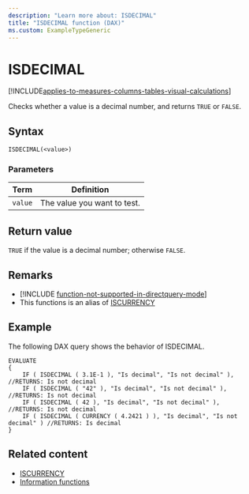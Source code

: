 ```yaml
---
description: "Learn more about: ISDECIMAL"
title: "ISDECIMAL function (DAX)"
ms.custom: ExampleTypeGeneric
---
```

# ISDECIMAL

[!INCLUDE[applies-to-measures-columns-tables-visual-calculations](includes/applies-to-measures-columns-tables-visual-calculations.md)]

Checks whether a value is a decimal number, and returns `TRUE` or `FALSE`.

## Syntax

```dax
ISDECIMAL(<value>)
```

### Parameters

|Term|Definition|
|--------|--------------|
|`value`|The value you want to test.|

## Return value

`TRUE` if the value is a decimal number; otherwise `FALSE`.

## Remarks

- [!INCLUDE [function-not-supported-in-directquery-mode](includes/function-not-supported-in-directquery-mode.md)]
- This functions is an alias of [ISCURRENCY](/dax/iscurrency-function-dax.md)

## Example

The following DAX query shows the behavior of ISDECIMAL.

```dax
EVALUATE
{
    IF ( ISDECIMAL ( 3.1E-1 ), "Is decimal", "Is not decimal" ), //RETURNS: Is not decimal
    IF ( ISDECIMAL ( "42" ), "Is decimal", "Is not decimal" ), //RETURNS: Is not decimal
    IF ( ISDECIMAL ( 42 ), "Is decimal", "Is not decimal" ), //RETURNS: Is not decimal
    IF ( ISDECIMAL ( CURRENCY ( 4.2421 ) ), "Is decimal", "Is not decimal" ) //RETURNS: Is decimal
}
```

## Related content

- [ISCURRENCY](/dax/iscurrency-function-dax.md)
- [Information functions](information-functions-dax.md)
